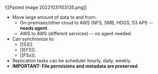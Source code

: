 ![[Pasted image 20221031103135.png]]

- Move large amount of data to and from:
  - On-premises/other cloud to AWS (NFS, SMB, HDGS, S3 API) -- **needs agent**.
  - AWS to AWS (different services) -- no agent needed.
- Can synchronize to:
  - [[S3]].
  - [[EFS]].
  - [[FSx]].
- Replication tasks can be scheduler hourly, daily, weekly.
- **IMPORTANT: File permisions and metadata are preserved**.
